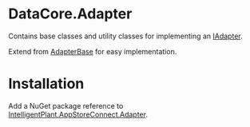 ﻿# DataCore.Adapter

Contains base classes and utility classes for implementing an [IAdapter](/src/DataCore.Adapter.Abstractions/IAdapter.cs).

Extend from [AdapterBase](./AdapterBase.cs) for easy implementation.


# Installation

Add a NuGet package reference to [IntelligentPlant.AppStoreConnect.Adapter](https://www.nuget.org/packages/IntelligentPlant.AppStoreConnect.Adapter).